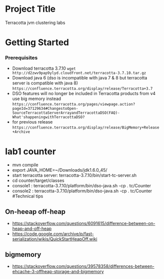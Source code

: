 # Project Title
Terracotta jvm clustering labs
# Getting Started
### Prerequisites
* Download terracotta 3.7.10
 ``` wget http://d2zwv9pap9ylyd.cloudfront.net/terracotta-3.7.10.tar.gz ```
* Download java 6 (dso is incompatible with java 7 & 8 but terracotta server is compatible with java 8)
```https://confluence.terracotta.org/display/release/Terracotta+3.7```
* DSO features will no longer be included in Terracotta products from v4 use big memory instead
```https://confluence.terracotta.org/pages/viewpage.action?pageId=37129634#ChangestoOpen-SourceTerracottaServerArrayandTerracottaDSO(FAQ)-What'shappeningwithTerracottaDSO?```
* for previous release ```https://confluence.terracotta.org/display/release/BigMemory+Release+Archive```
# lab1 counter
* mvn compile
* export JAVA_HOME=~/Downloads/jdk1.6.0_45/
* start terracotta server:  terracotta-3.7.10/bin/start-tc-server.sh
* cd counter/target/classes
* console1 : terracotta-3.7.10/platform/bin/dso-java.sh -cp . tc/Counter
* console2 : terracotta-3.7.10/platform/bin/dso-java.sh -cp . tc/Counter
#Technical tips
## On-heeap off-heap
* https://stackoverflow.com/questions/6091615/difference-between-on-heap-and-off-heap
* https://code.google.com/archive/p/fast-serialization/wikis/QuickStartHeapOff.wiki
## bigmemory
* https://stackoverflow.com/questions/39578358/differences-between-ehcache-3-offheap-storage-and-bigmemory






